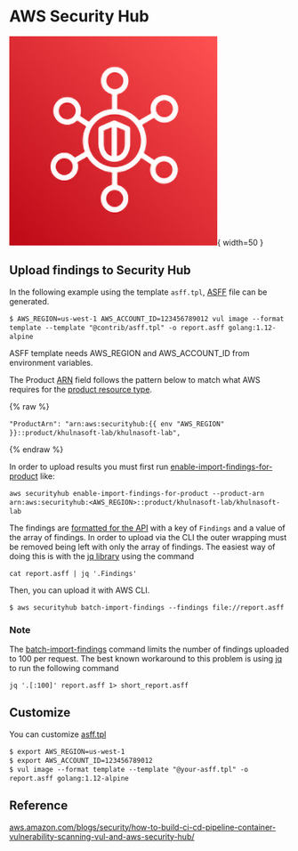 # AWS Security Hub

![Amazon Security Hub](../../imgs/Security-Hub.jpeg){ width=50 }

## Upload findings to Security Hub

In the following example using the template `asff.tpl`, [ASFF][asff] file can be generated.

```
$ AWS_REGION=us-west-1 AWS_ACCOUNT_ID=123456789012 vul image --format template --template "@contrib/asff.tpl" -o report.asff golang:1.12-alpine
```

ASFF template needs AWS_REGION and AWS_ACCOUNT_ID from environment variables.

The Product [ARN][arn] field follows the pattern below to match what AWS requires for the [product resource type][resource-type].

{% raw %}
```
"ProductArn": "arn:aws:securityhub:{{ env "AWS_REGION" }}::product/khulnasoft-lab/khulnasoft-lab",
```
{% endraw %}

In order to upload results you must first run [enable-import-findings-for-product][enable] like:

```
aws securityhub enable-import-findings-for-product --product-arn arn:aws:securityhub:<AWS_REGION>::product/khulnasoft-lab/khulnasoft-lab
```

The findings are [formatted for the API][asff-syntax] with a key of `Findings` and a value of the array of findings.
In order to upload via the CLI the outer wrapping must be removed being left with only the array of findings.
The easiest way of doing this is with the [jq library][jq] using the command 

```
cat report.asff | jq '.Findings'
```

Then, you can upload it with AWS CLI.

```
$ aws securityhub batch-import-findings --findings file://report.asff
```

### Note

The [batch-import-findings][batch-import-findings] command limits the number of findings uploaded to 100 per request.
The best known workaround to this problem is using [jq][jq] to run the following command

```
jq '.[:100]' report.asff 1> short_report.asff
```

## Customize
You can customize [asff.tpl][asff.tpl]

```
$ export AWS_REGION=us-west-1
$ export AWS_ACCOUNT_ID=123456789012
$ vul image --format template --template "@your-asff.tpl" -o report.asff golang:1.12-alpine
```

## Reference
[aws.amazon.com/blogs/security/how-to-build-ci-cd-pipeline-container-vulnerability-scanning-vul-and-aws-security-hub/](https://aws.amazon.com/blogs/security/how-to-build-ci-cd-pipeline-container-vulnerability-scanning-vul-and-aws-security-hub/)

[asff]: https://docs.aws.amazon.com/securityhub/latest/userguide/securityhub-findings-format.html
[asff-syntax]: https://docs.aws.amazon.com/securityhub/latest/userguide/securityhub-findings-format-syntax.html
[arn]: https://docs.aws.amazon.com/general/latest/gr/aws-arns-and-namespaces.html
[resource-type]: https://github.com/awsdocs/aws-security-hub-user-guide/blob/master/doc_source/securityhub-partner-providers.md#khulnasoft-security--khulnasoft-cloud-native-security-platform-sends-findings
[enable]: https://docs.aws.amazon.com/cli/latest/reference/securityhub/enable-import-findings-for-product.html
[batch-import-findings]: https://docs.aws.amazon.com/cli/latest/reference/securityhub/batch-import-findings.html#options
[asff.tpl]: https://github.com/khulnasoft-lab/vul/blob/main/contrib/asff.tpl

[jq]: https://stedolan.github.io/jq/